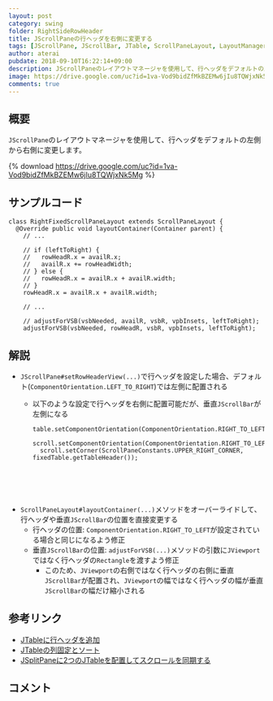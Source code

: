 ```yaml
---
layout: post
category: swing
folder: RightSideRowHeader
title: JScrollPaneの行ヘッダを右側に変更する
tags: [JScrollPane, JScrollBar, JTable, ScrollPaneLayout, LayoutManager]
author: aterai
pubdate: 2018-09-10T16:22:14+09:00
description: JScrollPaneのレイアウトマネージャを使用して、行ヘッダをデフォルトの左側から右側に変更します。
image: https://drive.google.com/uc?id=1va-Vod9bidZfMkBZEMw6jIu8TQWjxNk5Mg
comments: true
---
```

## 概要
`JScrollPane`のレイアウトマネージャを使用して、行ヘッダをデフォルトの左側から右側に変更します。

{% download https://drive.google.com/uc?id=1va-Vod9bidZfMkBZEMw6jIu8TQWjxNk5Mg %}

## サンプルコード
<pre class="prettyprint"><code>class RightFixedScrollPaneLayout extends ScrollPaneLayout {
  @Override public void layoutContainer(Container parent) {
    // ...

    // if (leftToRight) {
    //   rowHeadR.x = availR.x;
    //   availR.x += rowHeadWidth;
    // } else {
    //   rowHeadR.x = availR.x + availR.width;
    // }
    rowHeadR.x = availR.x + availR.width;

    // ...

    // adjustForVSB(vsbNeeded, availR, vsbR, vpbInsets, leftToRight);
    adjustForVSB(vsbNeeded, rowHeadR, vsbR, vpbInsets, leftToRight);
</code></pre>

## 解説
- `JScrollPane#setRowHeaderView(...)`で行ヘッダを設定した場合、デフォルト(`ComponentOrientation.LEFT_TO_RIGHT`)では左側に配置される
    - 以下のような設定で行ヘッダを右側に配置可能だが、垂直`JScrollBar`が左側になる
        
        <pre class="prettyprint"><code>table.setComponentOrientation(ComponentOrientation.RIGHT_TO_LEFT);
        scroll.setComponentOrientation(ComponentOrientation.RIGHT_TO_LEFT);
        scroll.setCorner(ScrollPaneConstants.UPPER_RIGHT_CORNER, fixedTable.getTableHeader());
</code></pre>
- `ScrollPaneLayout#layoutContainer(...)`メソッドをオーバーライドして、行ヘッダや垂直`JScrollBar`の位置を直接変更する
    - 行ヘッダの位置: `ComponentOrientation.RIGHT_TO_LEFT`が設定されている場合と同じになるよう修正
    - 垂直`JScrollBar`の位置: `adjustForVSB(...)`メソッドの引数に`JViewport`ではなく行ヘッダの`Rectangle`を渡すよう修正
        - このため、`JViewport`の右側ではなく行ヘッダの右側に垂直`JScrollBar`が配置され、`JViewport`の幅ではなく行ヘッダの幅が垂直`JScrollBar`の幅だけ縮小される

<!-- dummy comment line for breaking list -->

## 参考リンク
- [JTableに行ヘッダを追加](https://ateraimemo.com/Swing/TableRowHeader.html)
- [JTableの列固定とソート](https://ateraimemo.com/Swing/FixedColumnTableSorting.html)
- [JSplitPaneに2つのJTableを配置してスクロールを同期する](https://ateraimemo.com/Swing/SynchronizedScrollingTables.html)

<!-- dummy comment line for breaking list -->

## コメント
